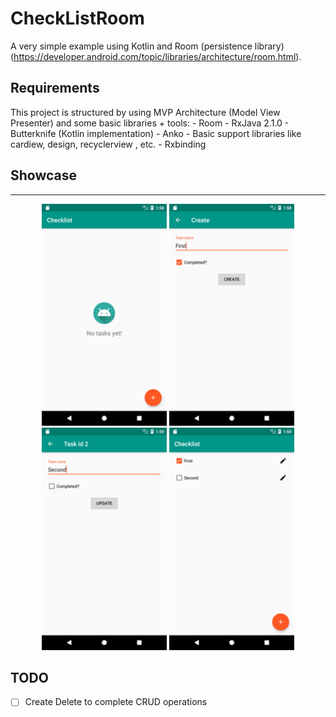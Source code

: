 # CheckListRoom

A very simple example using Kotlin and Room (persistence library)(https://developer.android.com/topic/libraries/architecture/room.html).

## Requirements

This project is structured by using MVP Architecture (Model View Presenter) and some basic libraries + tools:
    - Room
	- RxJava 2.1.0
	- Butterknife (Kotlin implementation)
	- Anko
	- Basic support libraries like cardiew, design, recyclerview , etc. 
	- Rxbinding

## Showcase
---
<p align="center">
  <img src="imgs/image1.png" width=200>
  <img src="imgs/image2.png" width=200>
  <img src="imgs/image3.png" width=200>
  <img src="imgs/image4.png" width=200>
</p>

## TODO

- [ ] Create Delete to complete CRUD operations